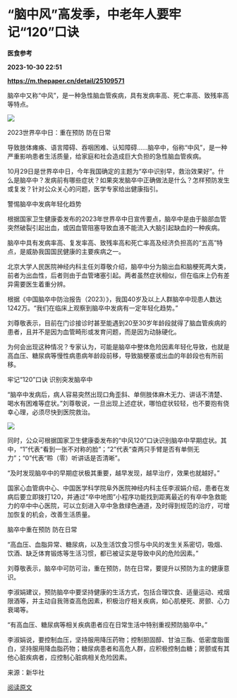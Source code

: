 # “脑中风”高发季，中老年人要牢记“120”口诀
**医食参考**

**2023-10-30 22:51**

**https://m.thepaper.cn/detail/25109571**

脑卒中又称“中风”，是一种急性脑血管疾病，具有发病率高、死亡率高、致残率高等特点。

![](https://imagepphcloud.thepaper.cn/pph/image/276/156/89.jpg)

2023世界卒中日：重在预防 防在日常

导致肢体瘫痪、语言障碍、吞咽困难、认知障碍……脑卒中，俗称“中风”，是一种严重影响患者生活质量，给家庭和社会造成巨大负担的急性脑血管疾病。

10月29日是世界卒中日，今年我国确定的主题为“卒中识别早，救治效果好”。什么是脑卒中？发病前有哪些症状？如果突发脑卒中正确做法是什么？怎样预防发生或复发？针对公众关心的问题，医学专家给出健康指引。

警惕脑卒中发病年轻化趋势

根据国家卫生健康委发布的2023年世界卒中日宣传要点，脑卒中是由于脑部血管突然破裂引起出血，或因血管阻塞导致血液不能流入大脑引起缺血的一种疾病。

脑卒中具有发病率高、复发率高、致残率高和死亡率高及经济负担高的“五高”特点，是威胁我国国民健康的主要疾病之一。

北京大学人民医院神经内科主任刘尊敬介绍，脑卒中分为脑出血和脑梗死两大类，前者为出血性，后者则由于血管堵塞引起。两者虽然症状相似，但在临床上仍有差异需要医生着重分辨。

根据《中国脑卒中防治报告（2023）》，我国40岁及以上人群脑卒中现患人数达1242万。“我们在临床上观察到脑卒中发病有一定年轻化趋势。”

刘尊敬表示，目前在门诊接诊时甚至能遇到20至30岁年龄段就得了脑血管疾病的患者，且并不是因为血管畸形或发育问题，而是因为动脉硬化。

为何会出现这种情况？专家认为，可能是脑卒中整体危险因素年轻化导致，也就是高血压、糖尿病等慢性病患病年龄段前移，导致脑梗塞或出血的年龄段也有所前移。

牢记“120”口诀 识别突发脑卒中

“脑卒中发病后，病人容易突然出现口角歪斜、单侧肢体麻木无力、讲话不清楚、喝水有困难等症状。”刘尊敬说，一旦出现上述症状，哪怕症状较轻，也不要抱有侥幸心理，必须尽快到医院救治。

![](https://imagepphcloud.thepaper.cn/pph/image/276/156/92.jpg)

同时，公众可根据国家卫生健康委发布的“中风120”口诀识别脑卒中早期症状。其中，“1”代表“看到一张不对称的脸”；“2”代表“查两只手臂是否有单侧无力”；“0”代表“聆（零）听讲话是否清晰”。

“及时发现脑卒中的早期症状极其重要，越早发现，越早治疗，效果也就越好。”

国家心血管病中心、中国医学科学院阜外医院神经内科主任李淑娟介绍，患者在发病后要立即拨打120，并通过“卒中地图”小程序功能找到距离最近的有卒中急救能力的卒中中心医院，可以立刻进入卒中急救绿色通道，及时得到规范的治疗，可增加恢复的机会，改善生活质量。

脑卒中重在预防 防在日常

“高血压、血脂异常、糖尿病，以及生活饮食习惯与中风的发生关系密切，吸烟、饮酒、缺乏体育锻炼等生活习惯，都已被证实是导致中风的危险因素。”

刘尊敬表示，脑卒中可防可治，重在预防，防在日常，要提升以预防为主的健康意识。

李淑娟建议，预防脑卒中要坚持健康的生活方式，包括合理饮食、适量运动、戒烟限酒等，并主动自我筛查高危因素，积极治疗相关疾病，如心肌梗死、房颤、心力衰竭等。

“有高血压、糖尿病等相关疾病患者应在日常生活中特别重视预防脑卒中。”

李淑娟说，要控制血压，坚持服用降压药物；控制胆固醇、甘油三酯、低密度脂蛋白，坚持服用降血脂药物；糖尿病患者和高危人群，应积极控制血糖；房颤或有其他心脏疾病者，应控制心脏病相关危险因素。

来源：新华社

[阅读原文](http://mp.weixin.qq.com/s?__biz=MzA4MjE4NjczNQ==&mid=2679653205&idx=6&sn=9f3e41d4117a6995ed94f3e64651567f)